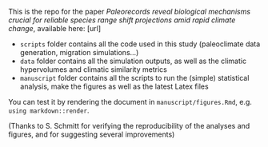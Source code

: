 This is the repo for the paper *Paleorecords reveal biological mechanisms crucial for reliable species range shift projections amid rapid climate change*, available here: [url]

- `scripts` folder contains all the code used in this study (paleoclimate data generation, migration simulations...)
- `data` folder contains all the simulation outputs, as well as the climatic hypervolumes and climatic similarity metrics
- `manuscript` folder contains all the scripts to run the (simple) statistical analysis, make the figures as well as the latest Latex files
  
You can test it by rendering the document in `manuscript/figures.Rmd`, e.g. `using markdown::render`.

(Thanks to S. Schmitt for verifying the reproducibility of the analyses and figures, and for suggesting several improvements)
